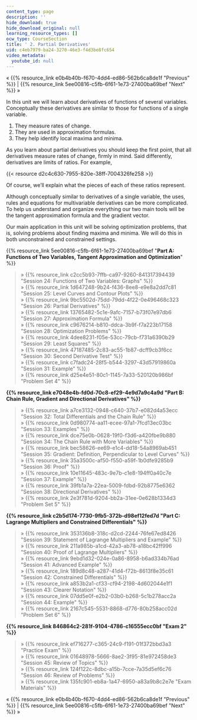 ```yaml
---
content_type: page
description: ''
hide_download: true
hide_download_original: null
learning_resource_types: []
ocw_type: CourseSection
title: ' 2. Partial Derivatives'
uid: c4eb7979-ba24-3270-46e3-f4d3be8fc654
video_metadata:
  youtube_id: null
---
```


« {{% resource_link e0b4b40b-f670-4dd4-ed86-562b6ca8de1f "Previous" %}} | {{% resource_link 5ee00816-c5fb-6f61-1e73-27400ba69bef "Next" %}} »

In this unit we will learn about derivatives of functions of several variables. Conceptually these derivatives are similar to those for functions of a single variable.

1.  They measure rates of change.
2.  They are used in approximation formulas.
3.  They help identify local maxima and minima.

As you learn about partial derivatives you should keep the first point, that all derivatives measure rates of change, firmly in mind. Said differently, derivatives are limits of ratios. For example,

{{< resource d2c4c630-7955-820e-38ff-7004326fe258 >}}

Of course, we’ll explain what the pieces of each of these ratios represent.

Although conceptually similar to derivatives of a single variable, the uses, rules and equations for multivariable derivatives can be more complicated. To help us understand and organize everything our two main tools will be the tangent approximation formula and the gradient vector.

Our main application in this unit will be solving optimization problems, that is, solving problems about finding maxima and minima. We will do this in both unconstrained and constrained settings.

{{% resource_link 5ee00816-c5fb-6f61-1e73-27400ba69bef "**Part A: Functions of Two Variables, Tangent Approximation and Optimization**" %}}

> » {{% resource_link c2cc5b93-7ffb-ca97-9260-841317394439 "Session 24: Functions of Two Variables: Graphs" %}}  
> » {{% resource_link 1d647248-9b24-f436-8ee8-e9e8a2dd7c81 "Session 25: Level Curves and Contour Plots" %}}  
> » {{% resource_link 9bc5502d-75dd-79dd-4f22-0e496468c323 "Session 26: Partial Derivatives" %}}  
> » {{% resource_link 13765482-5c1e-9afc-7157-b73f07e97db6 "Session 27: Approximation Formula" %}}  
> » {{% resource_link c9676214-b810-ddca-3b9f-f7a223b17158 "Session 28: Optimization Problems" %}}  
> » {{% resource_link 4dee8231-f05e-53cc-79cb-f731a6390b29 "Session 29: Least Squares" %}}  
> » {{% resource_link 47187485-2c83-ac55-1b87-dcff9cb3f6cc "Session 30: Second Derivative Test" %}}  
> » {{% resource_link c7fadc24-28f5-b544-3297-43d57919860a "Session 31: Example" %}}  
> » {{% resource_link d25e4e51-80c1-1145-7a33-520120b986bf "Problem Set 4" %}}

**{{% resource_link e7048e4b-fd0d-70c8-ef29-4e9d7a9c4a9d "Part B: Chain Rule, Gradient and Directional Derivatives" %}}**

> » {{% resource_link a7ce3132-0948-c640-37b7-e082d4a53ecc "Session 32: Total Differentials and the Chain Rule" %}}  
> » {{% resource_link 0d980774-aa11-ecee-97a1-7fcd13ec03bc "Session 33: Examples" %}}  
> » {{% resource_link dce75e0b-0628-19f0-f3d6-a420fbe9b880 "Session 34: The Chain Rule with More Variables" %}}  
> » {{% resource_link bec58626-ee69-e1c4-dd18-54a8969ab451 "Session 35: Gradient: Definition, Perpendicular to Level Curves" %}}  
> » {{% resource_link 35a3500c-af50-f550-a59f-1b0dfe9285b9 "Session 36: Proof" %}}  
> » {{% resource_link 10e11645-483c-9e7b-c1e8-194ff0a40c7e "Session 37: Example" %}}  
> » {{% resource_link 39fb1a7a-22ea-5009-fdbd-92b8775e6362 "Session 38: Directional Derivatives" %}}  
> » {{% resource_link 2e3f781d-9204-bb2a-31ee-0e628b1334d3 "Problem Set 5" %}}

**{{% resource_link c2b5d174-7730-9fb5-372b-d98ef12fed7d "Part C: Lagrange Multipliers and Constrained Differentials" %}}**

> » {{% resource_link 353136b8-318c-d2cd-2244-76fe67ed8426 "Session 39: Statement of Lagrange Multipliers and Example" %}}  
> » {{% resource_link 211a985b-a1cd-42a3-ab78-a18bc42ff996 "Session 40: Proof of Lagrange Multipliers" %}}  
> » {{% resource_link 9ebd1d32-024e-0a86-8958-b6ad334b76ad "Session 41: Advanced Example" %}}  
> » {{% resource_link 189d8c48-a287-41d4-f72b-8613f8e35c61 "Session 42: Constrained Differentials" %}}  
> » {{% resource_link a853b2a1-cf33-cf94-2198-4d602044e1f1 "Session 43: Clearer Notation" %}}  
> » {{% resource_link 07dd5e0f-e2b2-03b0-b268-5c1b278acc2a "Session 44: Example" %}}  
> » {{% resource_link 2167c545-5531-8868-d776-80b258acc02d "Problem Set 6" %}}

**{{% resource_link 846864c2-281f-9104-4786-c16555ecc0bf "Exam 2" %}}**

> » {{% resource_link ef716277-c365-24c9-f191-01f372bbd3a3 "Practice Exam" %}}  
> » {{% resource_link 01648978-5666-8ae2-3f95-81e972458de3 "Session 45: Review of Topics" %}}  
> » {{% resource_link 124f122c-8dbc-a15b-7cce-7a35d5ef6c76 "Session 46: Review of Problems" %}}  
> » {{% resource_link 135fc901-eb8a-1a47-6950-a83a9b8c2e7e "Exam Materials" %}}

« {{% resource_link e0b4b40b-f670-4dd4-ed86-562b6ca8de1f "Previous" %}} | {{% resource_link 5ee00816-c5fb-6f61-1e73-27400ba69bef "Next" %}} »